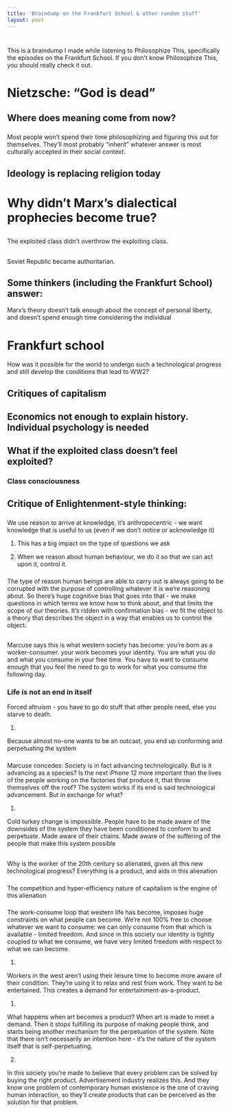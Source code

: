 ```yaml
---
title: 'Braindump on the Frankfurt School & other random stuff'
layout: post
---
```


#

This is a braindump I made while listening to Philosophize This,
specifically the episodes on the Frankfurt School. If you don&rsquo;t know
Philosophize This, you should really check it out.


# Nietzsche: &ldquo;God is dead&rdquo;


## Where does meaning come from now?


###

Most people won&rsquo;t spend their time philosophizing and figuring this
out for themselves. They&rsquo;ll most probably &ldquo;inherit&rdquo; whatever answer
is most culturally accepted in their social context.


## Ideology is replacing religion today


# Why didn&rsquo;t Marx&rsquo;s dialectical prophecies become true?


##

The exploited class didn&rsquo;t overthrow the exploiting class.


##

Soviet Republic became authoritarian.


## Some thinkers (including the Frankfurt School) answer:

Marx&rsquo;s theory doesn&rsquo;t talk enough about the concept of personal liberty, and
doesn&rsquo;t spend enough time considering the individual


# Frankfurt school

How was it possible for the world to undergo such a technological progress
and still develop the conditions that lead to WW2?


## Critiques of capitalism


## Economics not enough to explain history. Individual psychology is needed


## What if the exploited class doesn&rsquo;t feel exploited?


### Class consciousness


## Critique of Enlightenment-style thinking:


###

We use reason to arrive at knowledge, it&rsquo;s anthropocentric - we
want knowledge that is useful to us (even if we don&rsquo;t notice or
acknowledge it)

1.  This has a big impact on the type of questions we ask

2.  When we reason about human behaviour, we do it so that we can act upon it, control it.


###

The type of reason human beings are able to carry out is always
going to be corrupted with the purpose of controlling whatever it
is we&rsquo;re reasoning about. So there&rsquo;s huge cognitive bias that goes
into that - we make questions in which terms we know how to think
about, and that limits the scope of our theories. It&rsquo;s ridden with
confirmation bias - we fit the object to a theory that describes
the object in a way that enables us to control the object.


##

Marcuse says this is what western society has become: you&rsquo;re born
as a worker-consumer. your work becomes your identity. You are
what you do and what you consume in your free time. You have to
want to consume enough that you feel the need to go to work for
what you consume the following day.


### Life is not an end in itself

Forced altruism - you have to go do stuff that other people need, else you starve to death.

1.

Because almost no-one wants to be an outcast, you end up
conforming and perpetuating the system


###

Marcuse concedes: Society is in fact advancing technologically.
But is it advancing as a species? Is the next iPhone 12 more
important than the lives of the people working on the factories
that produce it, that throw themselves off the roof? The system
works if its end is said technological advancement. But in
exchange for what?

1.

Cold turkey change is impossible. People have to be made aware of
the downsides of the system they have been conditioned to conform
to and perpetuate. Made aware of their chains. Made aware of the
suffering of the people that make this system possible


##

Why is the worker of the 20th century so alienated, given all this
new technological progress? Everything is a product, and aids in
this alienation


###

The competition and hyper-efficiency nature of capitalism is the
engine of this alienation


###

The work-consume loop that western life has become, imposes huge
constraints on what people can become. We&rsquo;re not 100% free to
choose whatever we want to consume: we can only consume from that
which is available - limited freedom. And since in this society
our identity is tightly coupled to what we consume, we have very
limited freedom with respect to what we can become.

1.

Workers in the west aren&rsquo;t using their leisure time to become more
aware of their condition. They&rsquo;re using it to relax and rest from
work. They want to be entertained. This creates a demand for
entertainment-as-a-product.

1.

What happens when art becomes a product? When art is made to meet
a demand. Then it stops fulfilling its purpose of making people
think, and starts being another mechanism for the perpetuation of
the system. Note that there isn&rsquo;t necessarily an intention here -
it&rsquo;s the nature of the system itself that is self-perpetuating.

2.

In this society you&rsquo;re made to believe that every problem can be
solved by buying the right product. Advertisement industry
realizes this. And they know one problem of contemporary human
existence is the one of craving human interaction, so they&rsquo;ll
create products that can be perceived as the solution for that
problem.
